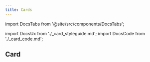 ```yaml
---
title: Cards
---
```

import DocsTabs from '@site/src/components/DocsTabs';

import DocsUx from './\_card_styleguide.md';
import DocsCode from './\_card_code.md';

## Card

<DocsTabs styleguide={DocsUx} code={DocsCode} />
